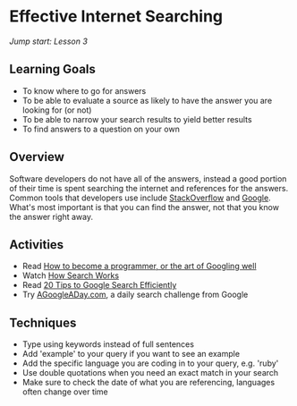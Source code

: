 # Effective Internet Searching
_Jump start: Lesson 3_

## Learning Goals
- To know where to go for answers
- To be able to evaluate a source as likely to have the answer you are looking for (or not)
- To be able to narrow your search results to yield better results
- To find answers to a question on your own

## Overview
Software developers do not have all of the answers, instead a good portion of their time is spent searching the internet and references for the answers. Common tools that developers use include [StackOverflow](http://stackoverflow.com/) and [Google](http://google.com). What's most important is that you can find the answer, not that you know the answer right away.

## Activities
* Read [How to become a programmer, or the art of Googling well](https://okepi.wordpress.com/2014/08/21/how-to-become-a-programmer-or-the-art-of-googling-well/)
* Watch [How Search Works](https://www.youtube.com/watch?v=BNHR6IQJGZs)
* Read [20 Tips to Google Search Efficiently](http://www.lifehack.org/articles/technology/20-tips-use-google-search-efficiently.html)
* Try [AGoogleADay.com](http://www.agoogleaday.com/), a daily search challenge from Google

## Techniques
* Type using keywords instead of full sentences
* Add 'example' to your query if you want to see an example
* Add the specific language you are coding in to your query, e.g. 'ruby'
* Use double quotations when you need an exact match in your search
* Make sure to check the date of what you are referencing, languages often change over time
